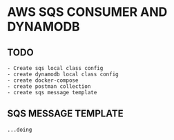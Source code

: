 # AWS SQS CONSUMER AND DYNAMODB

## TODO
```
- Create sqs local class config
- create dynamodb local class config
- create docker-compose
- create postman collection
- create sqs message template
```

## SQS MESSAGE TEMPLATE
```
...doing
```
